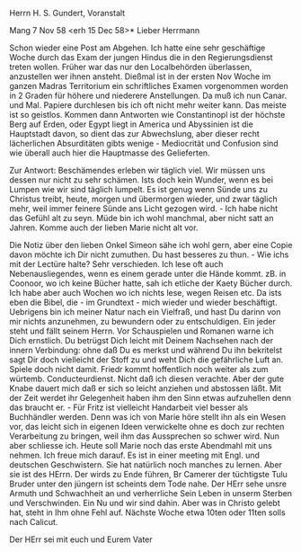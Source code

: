 Herrn H. S. Gundert, Voranstalt

 Mang 7 Nov 58
 <erh 15 Dec 58>*
Lieber Herrmann

Schon wieder eine Post am Abgehen. Ich hatte eine sehr geschäftige Woche durch das Exam der jungen Hindus die in den Regierungsdienst treten wollen. Früher war das nur den Localbehörden überlassen, anzustellen wer ihnen ansteht. Dießmal ist in der ersten Nov Woche im ganzen Madras Territorium ein schriftliches Examen vorgenommen worden in 2 Graden für höhere und niederere Anstellungen. Da muß ich nun Canar. und Mal. Papiere durchlesen bis ich oft nicht mehr weiter kann. Das meiste ist so geistlos. Kommen dann Antworten wie Constantinopl ist der höchste Berg auf Erden, oder Egypt liegt in America und Abyssinien ist die Hauptstadt davon, so dient das zur Abwechslung, aber dieser recht lächerlichen Absurditäten gibts wenige - Mediocrität und Confusion sind wie überall auch hier die Hauptmasse des Gelieferten.

Zur Antwort: Beschämendes erleben wir täglich viel. Wir müssen uns dessen nur nicht zu sehr schämen. Ists doch kein Wunder, wenn es bei Lumpen wie wir sind täglich lumpelt. Es ist genug wenn Sünde uns zu Christus treibt, heute, morgen und übermorgen wieder, und zwar täglich mehr, weil immer feinere Sünde ans Licht gezogen wird. - Ich habe nicht das Gefühl alt zu seyn. Müde bin ich wohl manchmal, aber nicht satt an Jahren. Komme auch der lieben Marie nicht alt vor.

Die Notiz über den lieben Onkel Simeon sähe ich wohl gern, aber eine Copie davon möchte ich Dir nicht zumuthen. Du hast besseres zu thun. - Wie ichs mit der Lectüre halte? Sehr verschieden. Ich lese oft auch Nebenausliegendes, wenn es einem gerade unter die Hände kommt. zB. in Coonoor, wo ich keine Bücher hatte, sah ich etliche der Kaety Bücher durch. Ich habe aber auch Wochen wo ich nichts lese, wegen Reisen etc. Da ists eben die Bibel, die - im Grundtext - mich wieder und wieder beschäftigt. Uebrigens bin ich meiner Natur nach ein Vielfraß, und hast Du darinn von mir nichts anzunehmen, zu bewundern oder zu entschuldigen. Ein jeder steht und fällt seinem Herrn. Vor Schauspielen und Romanen warne ich Dich ernstlich. Du betrügst Dich leicht mit Deinem Nachsehen nach der innern Verbindung: ohne daß Du es merkst und während Du ihn bekritelst sagt Dir doch vielleicht der Stoff zu und weht Dich die gefährliche Luft an. Spiele doch nicht damit. 
Friedr kommt hoffentlich noch weiter als zum würtemb. Conducteurdienst. Nicht daß ich diesen verachte. Aber der gute Knabe dauert mich daß er sich so leicht anziehen und abstossen läßt. Mit der Zeit werdet ihr Gelegenheit haben ihm den Sinn etwas aufzuhellen denn das braucht er. - Für Fritz ist vielleicht Handarbeit viel besser als Buchhändler werden. Denn was ich von Marie höre stellt ihn als ein Wesen vor, das leicht sich in eigenen Ideen verwickelte ohne es doch zur rechten Verarbeitung zu bringen, weil ihm das Aussprechen so schwer wird. Nun aber schliesse ich. Heute soll Marie noch das erste Abendmahl mit uns nehmen. Ich freue mich darauf. Es ist in einer meeting mit Engl. und deutschen Geschwistern. Sie hat natürlich noch manches zu lernen. Aber sie ist des HErrn. Der wirds zu Ende führen, Br Camerer der tüchtigste Tulu Bruder unter den jüngern ist scheints dem Tode nahe. Der HErr sehe unsre Armuth und Schwachheit an und verherrliche Sein Leben in unserm Sterben und Verschwinden. Ein Nu und wir sind dahin. Aber was in Christo gelebt hat, steht in Ihm ohne Fehl auf. Nächste Woche etwa 10ten oder 11ten solls nach Calicut.

Der HErr sei mit euch und
 Eurem Vater

